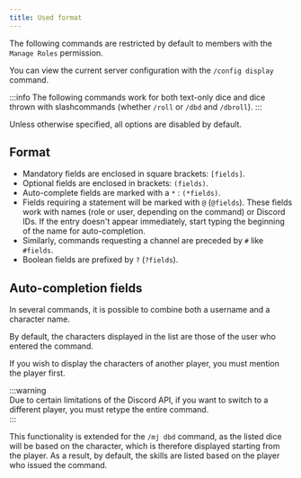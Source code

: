 ```yaml
---
title: Used format
---
```

The following commands are restricted by default to members with the `Manage Roles` permission.

You can view the current server configuration with the `/config display` command.

:::info
The following commands work for both text-only dice and dice thrown with slashcommands (whether `/roll` or `/dbd` and `/dbroll`).
:::

Unless otherwise specified, all options are disabled by default.

## Format

- Mandatory fields are enclosed in square brackets: `[fields]`.
- Optional fields are enclosed in brackets: `(fields)`.
- Auto-complete fields are marked with a `*` : `(*fields)`.
- Fields requiring a statement will be marked with `@` (`@fields`). These fields work with names (role or user, depending on the command) or Discord IDs. If the entry doesn't appear immediately, start typing the beginning of the name for auto-completion.
- Similarly, commands requesting a channel are preceded by `#` like `#fields`.
- Boolean fields are prefixed by `?` (`?fields`).

## Auto-completion fields

In several commands, it is possible to combine both a username and a character name.

By default, the characters displayed in the list are those of the user who entered the command.

If you wish to display the characters of another player, you must mention the player first.

:::warning  
Due to certain limitations of the Discord API, if you want to switch to a different player, you must retype the entire command.  
:::

This functionality is extended for the `/mj dbd` command, as the listed dice will be based on the character, which is therefore displayed starting from the player. As a result, by default, the skills are listed based on the player who issued the command.